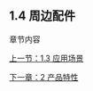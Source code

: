 ## 1.4 周边配件
章节内容

[上一节：1.3 应用场景](1.3-ApplicationScenario.md)
    
[下一章：2 产品特性](../2-ProductFeature/2-ProductFeature.md)
